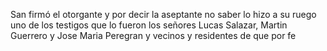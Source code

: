 San firmó el otorgante y por decir la aseptante no saber lo hizo a su ruego uno de los testigos que lo fueron los señores Lucas Salazar, Martin Guerrero y Jose Maria Peregran y vecinos y residentes de que por fe
